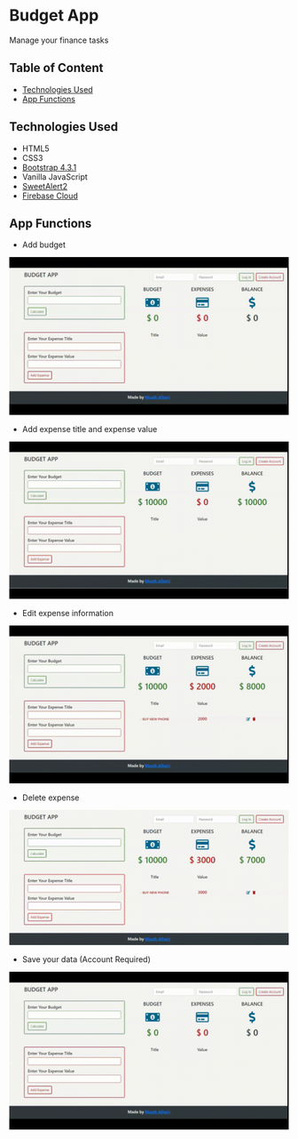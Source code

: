 # Budget App
Manage your finance tasks

## Table of Content
* [Technologies Used](#technologies-used)
* [App Functions](#app-functions)

## Technologies Used
* HTML5
* CSS3
* [Bootstrap 4.3.1](https://getbootstrap.com/)
* Vanilla JavaScript
* [SweetAlert2](https://sweetalert2.github.io/)
* [Firebase Cloud](https://firebase.google.com/)

## App Functions
* Add budget
<p align="center">
  <img src="public/img/1-add-budget.gif" width="600"/>
</p>

* Add expense title and expense value
<p align="center">
  <img src="public/img/2-add-expense.gif" width="600"/>
</p>

* Edit expense information
<p align="center">
  <img src="public/img/4-edit-expense.gif" width="600"/>
</p>

* Delete expense
<p align="center">
  <img src="public/img/3-delete-expense.gif" width="600"/>
</p>

* Save your data (Account Required)
<p align="center">
  <img src="public/img/5-login.gif" width="600"/>
</p>
